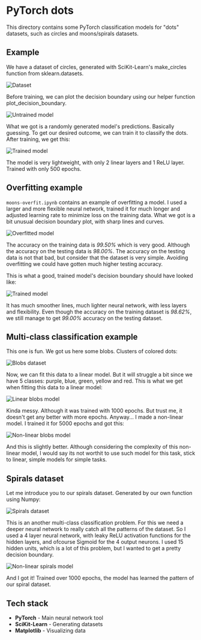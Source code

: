 # PyTorch dots

This directory contains some PyTorch classification models for "dots" datasets, such as circles and moons/spirals datasets.

## Example

We have a dataset of circles, generated with SciKit-Learn's make_circles function from sklearn.datasets.

![Dataset](./plots/circles-dataset.png)

Before training, we can plot the decision boundary using our helper function plot_decision_boundary.

![Untrained model](./plots/circles-model-untrained.png)

What we got is a randomly generated model's predictions. Basically guessing. To get our desired outcome, we can train it to classify the dots. After training, we get this:

![Trained model](./plots/circles-model-trained.png)

The model is very lightweight, with only 2 linear layers and 1 ReLU layer. Trained with only 500 epochs.

## Overfitting example

`moons-overfit.ipynb` contains an example of overfitting a model. I used a larger and more flexible neural network, trained it for much longer and adjusted learning rate to minimize loss on the training data. What we got is a bit unusual decision boundary plot, with sharp lines and curves.

![Overfitted model](./plots/moons-model-overfit.png)

The accuracy on the training data is *99.50%* which is very good. Although the accuracy on the testing data is *98.00%*. The accuracy on the testing data is not that bad, but consider that the dataset is very simple. Avoiding overfitting we could have gotten much higher testing accuracy.

This is what a good, trained model's decision boundary should have looked like:

![Trained model](./plots/moons-model-trained.png)

It has much smoother lines, much lighter neural network, with less layers and flexibility. Even though the accuracy on the training dataset is *98.62%*, we still manage to get *99.00%* accuracy on the testing dataset.

## Multi-class classification example

This one is fun. We got us here some blobs. Clusters of colored dots:

![Blobs dataset](./plots/blobs-dataset.png)

Now, we can fit this data to a linear model. But it will struggle a bit since we have 5 classes: purple, blue, green, yellow and red. This is what we get when fitting this data to a linear model:

![Linear blobs model](./plots/blobs-model-linear.png)

Kinda messy. Although it was trained with 1000 epochs. But trust me, it doesn't get any better with more epochs. Anyway... I made a non-linear model. I trained it for 5000 epochs and got this:

![Non-linear blobs model](./plots/blobs-model-non-linear.png)

And this is slightly better. Although considering the complexity of this non-linear model, I would say its not worthit to use such model for this task, stick to linear, simple models for simple tasks.

## Spirals dataset

Let me introduce you to our spirals dataset. Generated by our own function using Numpy:

![Spirals dataset](./plots/spirals-dataset.png)

This is an another multi-class classification problem. For this we need a deeper neural network to really catch all the patterns of the dataset. So I used a 4 layer neural network, with leaky ReLU activation functions for the hidden layers, and ofcourse Sigmoid for the 4 output neurons. I used 15 hidden units, which is a lot of this problem, but I wanted to get a pretty decision boundary.

![Non-linear spirals model](./plots/spirals-model-non-linear.png)

And I got it! Trained over 1000 epochs, the model has learned the pattern of our spiral dataset.

## Tech stack

- **PyTorch** - Main neural network tool
- **SciKit-Learn** - Generating datasets
- **Matplotlib** - Visualizing data